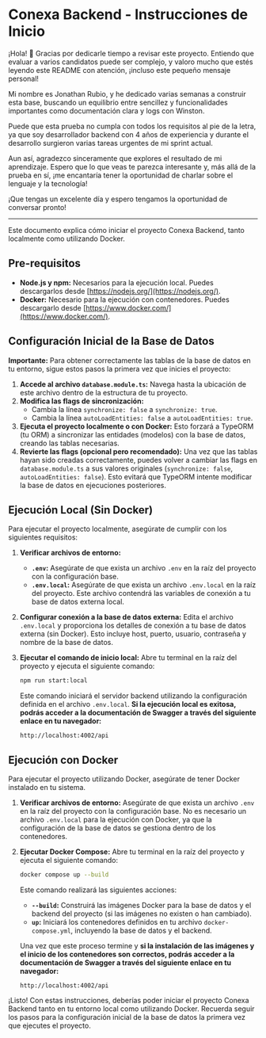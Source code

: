 # Conexa Backend - Instrucciones de Inicio

¡Hola! 👋 Gracias por dedicarle tiempo a revisar este proyecto. Entiendo que evaluar a varios candidatos puede ser complejo, y valoro mucho que estés leyendo este README con atención, ¡incluso este pequeño mensaje personal!

Mi nombre es Jonathan Rubio, y he dedicado varias semanas a construir esta base, buscando un equilibrio entre sencillez y funcionalidades importantes como documentación clara y logs con Winston.

Puede que esta prueba no cumpla con todos los requisitos al pie de la letra, ya que soy desarrollador backend con 4 años de experiencia y durante el desarrollo surgieron varias tareas urgentes de mi sprint actual.

Aun así, agradezco sinceramente que explores el resultado de mi aprendizaje. Espero que lo que veas te parezca interesante y, más allá de la prueba en sí, ¡me encantaría tener la oportunidad de charlar sobre el lenguaje y la tecnología!

¡Que tengas un excelente día y espero tengamos la oportunidad de conversar pronto!

---

Este documento explica cómo iniciar el proyecto Conexa Backend, tanto localmente como utilizando Docker.

## Pre-requisitos

* **Node.js y npm:** Necesarios para la ejecución local. Puedes descargarlos desde [https://nodejs.org/](https://nodejs.org/).
* **Docker:** Necesario para la ejecución con contenedores. Puedes descargarlo desde [https://www.docker.com/](https://www.docker.com/).

## Configuración Inicial de la Base de Datos

**Importante:** Para obtener correctamente las tablas de la base de datos en tu entorno, sigue estos pasos la primera vez que inicies el proyecto:

1.  **Accede al archivo `database.module.ts`:** Navega hasta la ubicación de este archivo dentro de la estructura de tu proyecto.
2.  **Modifica las flags de sincronización:**
    * Cambia la línea `synchronize: false` a `synchronize: true`.
    * Cambia la línea `autoLoadEntities: false` a `autoLoadEntities: true`.
3.  **Ejecuta el proyecto localmente o con Docker:** Esto forzará a TypeORM (tu ORM) a sincronizar las entidades (modelos) con la base de datos, creando las tablas necesarias.
4.  **Revierte las flags (opcional pero recomendado):** Una vez que las tablas hayan sido creadas correctamente, puedes volver a cambiar las flags en `database.module.ts` a sus valores originales (`synchronize: false`, `autoLoadEntities: false`). Esto evitará que TypeORM intente modificar la base de datos en ejecuciones posteriores.

## Ejecución Local (Sin Docker)

Para ejecutar el proyecto localmente, asegúrate de cumplir con los siguientes requisitos:

1.  **Verificar archivos de entorno:**
    * **`.env`:** Asegúrate de que exista un archivo `.env` en la raíz del proyecto con la configuración base.
    * **`.env.local`:** Asegúrate de que exista un archivo `.env.local` en la raíz del proyecto. Este archivo contendrá las variables de conexión a tu base de datos externa local.

2.  **Configurar conexión a la base de datos externa:** Edita el archivo `.env.local` y proporciona los detalles de conexión a tu base de datos externa (sin Docker). Esto incluye host, puerto, usuario, contraseña y nombre de la base de datos.

3.  **Ejecutar el comando de inicio local:** Abre tu terminal en la raíz del proyecto y ejecuta el siguiente comando:

    ```bash
    npm run start:local
    ```

    Este comando iniciará el servidor backend utilizando la configuración definida en el archivo `.env.local`. **Si la ejecución local es exitosa, podrás acceder a la documentación de Swagger a través del siguiente enlace en tu navegador:**

    ```
    http://localhost:4002/api
    ```

## Ejecución con Docker

Para ejecutar el proyecto utilizando Docker, asegúrate de tener Docker instalado en tu sistema.

1.  **Verificar archivos de entorno:** Asegúrate de que exista un archivo `.env` en la raíz del proyecto con la configuración base. No es necesario un archivo `.env.local` para la ejecución con Docker, ya que la configuración de la base de datos se gestiona dentro de los contenedores.

2.  **Ejecutar Docker Compose:** Abre tu terminal en la raíz del proyecto y ejecuta el siguiente comando:

    ```bash
    docker compose up --build
    ```

    Este comando realizará las siguientes acciones:

    * **`--build`:** Construirá las imágenes Docker para la base de datos y el backend del proyecto (si las imágenes no existen o han cambiado).
    * **`up`:** Iniciará los contenedores definidos en tu archivo `docker-compose.yml`, incluyendo la base de datos y el backend.

    Una vez que este proceso termine y **si la instalación de las imágenes y el inicio de los contenedores son correctos, podrás acceder a la documentación de Swagger a través del siguiente enlace en tu navegador:**

    ```
    http://localhost:4002/api
    ```

¡Listo! Con estas instrucciones, deberías poder iniciar el proyecto Conexa Backend tanto en tu entorno local como utilizando Docker. Recuerda seguir los pasos para la configuración inicial de la base de datos la primera vez que ejecutes el proyecto.